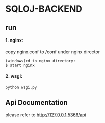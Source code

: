 # SQLOJ-BACKEND

## run

#### 1. nginx:
copy nginx.conf to /conf under nginx director

    (windows)cd to nginx directory:
    $ start nginx

#### 2. wsgi:

    python wsgi.py

## Api Documentation

please refer to http://127.0.0.1:5366/api
